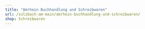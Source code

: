 ```yaml
---
title: "Amrhein Buchhandlung und Schreibwaren"
url: /sulzbach-am-main/amrhein-buchhandlung-und-schreibwaren/
shop: Schreibwaren
---
```

